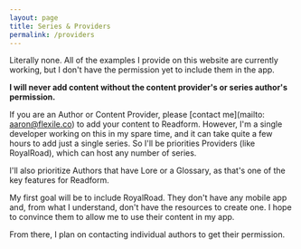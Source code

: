 ```yaml
---
layout: page
title: Series & Providers
permalink: /providers
---
```


Literally none. All of the examples I provide on this website are currently working, but I don't have the permission yet to include them in the app.

**I will never add content without the content provider's or series author's permission.**

If you are an Author or Content Provider, please [contact me](mailto: aaron@flexile.co) to add your content to Readform. However, I'm a single developer working on this in my spare time, and it can take quite a few hours to add just a single series.  So I'll be priorities Providers (like RoyalRoad), which can host any number of series.

I'll also prioritize Authors that have Lore or a Glossary, as that's one of the key features for Readform.

My first goal will be to include RoyalRoad. They don't have any mobile app and, from what I understand, don't have the resources to create one. I hope to convince them to allow me to use their content in my app.

From there, I plan on contacting individual authors to get their permission.
